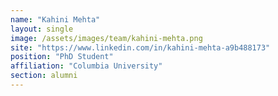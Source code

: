 ```yaml
---
name: "Kahini Mehta"
layout: single
image: /assets/images/team/kahini-mehta.png
site: "https://www.linkedin.com/in/kahini-mehta-a9b488173"
position: "PhD Student"
affiliation: "Columbia University"
section: alumni
---
```


